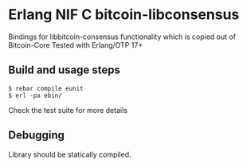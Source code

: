 Erlang NIF C bitcoin-libconsensus
============

Bindings for libbitcoin-consensus functionality
which is copied out of Bitcoin-Core
Tested with Erlang/OTP 17+

Build and usage steps
---------------------
	$ rebar compile eunit
	$ erl -pa ebin/

Check the test suite for more details

Debugging
---------

Library should be statically compiled.
